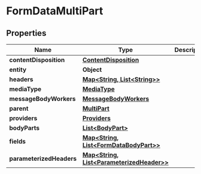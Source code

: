 
# FormDataMultiPart

## Properties
Name | Type | Description | Notes
------------ | ------------- | ------------- | -------------
**contentDisposition** | [**ContentDisposition**](ContentDisposition.md) |  |  [optional]
**entity** | **Object** |  |  [optional]
**headers** | [**Map&lt;String, List&lt;String&gt;&gt;**](List.md) |  |  [optional]
**mediaType** | [**MediaType**](MediaType.md) |  |  [optional]
**messageBodyWorkers** | [**MessageBodyWorkers**](MessageBodyWorkers.md) |  |  [optional]
**parent** | [**MultiPart**](MultiPart.md) |  |  [optional]
**providers** | [**Providers**](Providers.md) |  |  [optional]
**bodyParts** | [**List&lt;BodyPart&gt;**](BodyPart.md) |  |  [optional]
**fields** | [**Map&lt;String, List&lt;FormDataBodyPart&gt;&gt;**](List.md) |  |  [optional]
**parameterizedHeaders** | [**Map&lt;String, List&lt;ParameterizedHeader&gt;&gt;**](List.md) |  |  [optional]



